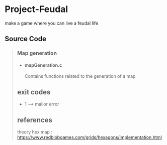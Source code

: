 # Project-Feudal
make a game where you can live a feudal life 

## Source Code
>### Map generation 
> * #### mapGeneration.c 
>    Contains functions related to the generation of a map    
>## exit codes
> * 1 --> mallor error  
>## references
> theory hex map : https://www.redblobgames.com/grids/hexagons/implementation.html

